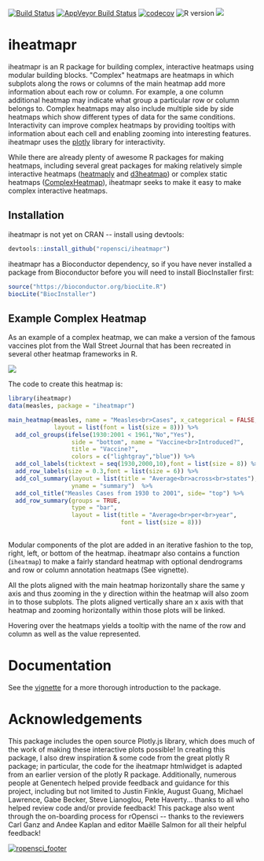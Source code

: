 [![Build Status](https://travis-ci.org/ropensci/iheatmapr.svg?branch=master)](https://travis-ci.org/ropensci/iheatmapr)
[![AppVeyor Build Status](https://ci.appveyor.com/api/projects/status/github/ropensci/iheatmapr?branch=master&svg=true)](https://ci.appveyor.com/project/ropensci/iheatmapr)
[![codecov](https://codecov.io/gh/ropensci/iheatmapr/branch/master/graph/badge.svg?token=CTupoUlXNI)](https://codecov.io/gh/ropensci/iheatmapr)
![R version](https://img.shields.io/badge/R%20%3E%3D-3.2.0-blue.svg)
[![](https://badges.ropensci.org/107_status.svg)](https://github.com/ropensci/onboarding/issues/107)

# iheatmapr

iheatmapr is an R package for building complex, interactive heatmaps using modular building blocks. "Complex" heatmaps are heatmaps in which subplots along the rows or columns of the main heatmap add more information about each row or column. For example, a one column additional heatmap may indicate what group a particular row or column belongs to. Complex heatmaps may also include multiple side by side heatmaps which show different types of data for the same conditions. Interactivity can improve complex heatmaps by providing tooltips with information about each cell and enabling zooming into interesting features. iheatmapr uses the [plotly](https://plot.ly) library for interactivity. 

While there are already plenty of awesome R packages for making heatmaps, including several great packages for making relatively simple interactive heatmaps ([heatmaply](https://github.com/talgalili/heatmaply) and [d3heatmap](https://github.com/rstudio/d3heatmap)) or complex static heatmaps ([ComplexHeatmap](https://github.com/jokergoo/ComplexHeatmap)), iheatmapr seeks to make it easy to make complex interactive heatmaps. 

## Installation

iheatmapr is not yet on CRAN -- install using devtools:

```r
devtools::install_github("ropensci/iheatmapr")
```

iheatmapr has a Bioconductor dependency, so if you have never installed a package from Bioconductor before you will need to install BiocInstaller first:

```r
source("https://bioconductor.org/biocLite.R")
biocLite("BiocInstaller")
```

## Example Complex Heatmap

As an example of a complex heatmap, we can make a version of the famous vaccines plot from the Wall Street Journal that has been recreated in several other heatmap frameworks in R. 

![](https://raw.githubusercontent.com/ropensci/iheatmapr/master/vaccine.gif)

The code to create this heatmap is:

```R
library(iheatmapr)
data(measles, package = "iheatmapr")

main_heatmap(measles, name = "Measles<br>Cases", x_categorical = FALSE,
             layout = list(font = list(size = 8))) %>%
  add_col_groups(ifelse(1930:2001 < 1961,"No","Yes"),
                  side = "bottom", name = "Vaccine<br>Introduced?",
                  title = "Vaccine?",
                  colors = c("lightgray","blue")) %>%
  add_col_labels(ticktext = seq(1930,2000,10),font = list(size = 8)) %>%
  add_row_labels(size = 0.3,font = list(size = 6)) %>% 
  add_col_summary(layout = list(title = "Average<br>across<br>states"),
                  yname = "summary")  %>%                 
  add_col_title("Measles Cases from 1930 to 2001", side= "top") %>%
  add_row_summary(groups = TRUE, 
                  type = "bar",
                  layout = list(title = "Average<br>per<br>year",
                                font = list(size = 8)))
              
```

Modular components of the plot are added in an iterative fashion to the top, right, left, or bottom of the heatmap. iheatmapr also contains a function (`iheatmap`) to make a fairly standard heatmap with optional dendrograms and row or column annotation heatmaps (See vignette).  

All the plots aligned with the main heatmap horizontally share the same y axis and thus zooming in the y direction within the heatmap will also zoom in to those subplots. The plots aligned vertically share an x axis with that heatmap and zooming horizontally within those plots will be linked.  

Hovering over the heatmaps yields a tooltip with the name of the row and column as well as the value represented.

# Documentation

See the [vignette](https://ropensci.github.io/iheatmapr/articles/full_vignettes/iheatmapr.html) for a more thorough introduction to the package.

# Acknowledgements

This package includes the open source Plotly.js library, which does much of the work of making these interactive plots possible! In creating this package, I also drew inspiration & some code from the great plotly R package; in particular, the code for the iheatmapr htmlwidget is adapted from an earlier version of the plotly R package. Additionally, numerous people at Genentech helped provide feedback and guidance for this project, including but not limited to Justin Finkle, August Guang, Michael Lawrence, Gabe Becker, Steve Lianoglou, Pete Haverty... thanks to all who helped review code and/or provide feedback!  This package also went through the on-boarding process for rOpensci -- thanks to the reviewers Carl Ganz and Andee Kaplan and editor Maëlle Salmon for all their helpful feedback! 

[![ropensci_footer](http://ropensci.org/public_images/github_footer.png)](http://ropensci.org)
